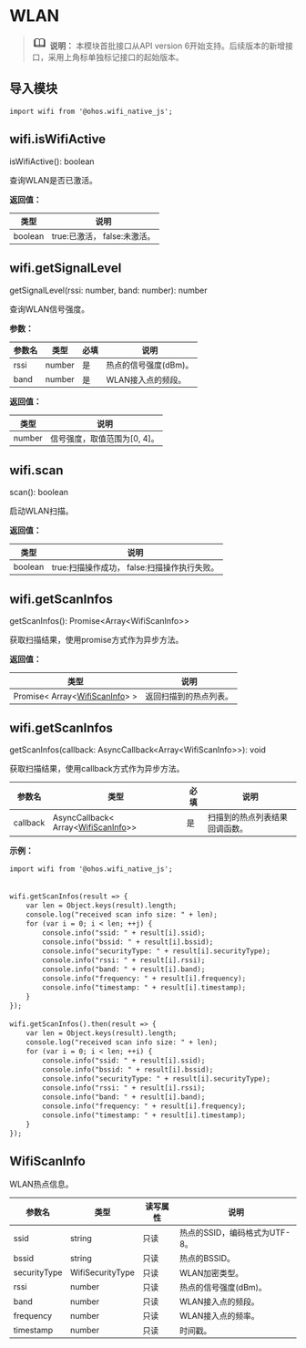 # WLAN

> ![icon-note.gif](public_sys-resources/icon-note.gif) **说明：**
> 本模块首批接口从API version 6开始支持。后续版本的新增接口，采用上角标单独标记接口的起始版本。

##  导入模块

```
import wifi from '@ohos.wifi_native_js';
```

## wifi.isWifiActive

isWifiActive(): boolean

查询WLAN是否已激活。

**返回值：**

| **类型** | **说明**                     |
| -------- | ---------------------------- |
| boolean  | true:已激活， false:未激活。 |

## wifi.getSignalLevel

getSignalLevel(rssi: number, band: number): number

查询WLAN信号强度。

**参数：**

| **参数名** | **类型** | **必填** | **说明**              |
| ---------- | -------- | -------- | --------------------- |
| rssi       | number   | 是       | 热点的信号强度(dBm)。 |
| band       | number   | 是       | WLAN接入点的频段。    |

**返回值：**

| **类型** | **说明**                     |
| -------- | ---------------------------- |
| number   | 信号强度，取值范围为[0, 4]。 |

## wifi.scan

scan(): boolean

启动WLAN扫描。

**返回值：**

| **类型** | **说明**                                     |
| -------- | -------------------------------------------- |
| boolean  | true:扫描操作成功， false:扫描操作执行失败。 |

## wifi.getScanInfos

getScanInfos(): Promise<Array\<WifiScanInfo>>

获取扫描结果，使用promise方式作为异步方法。

**返回值：**

| **类型**                                         | **说明**               |
| ------------------------------------------------ | ---------------------- |
| Promise< Array\<[WifiScanInfo](#wifiscaninfo)> > | 返回扫描到的热点列表。 |

## wifi.getScanInfos

getScanInfos(callback: AsyncCallback<Array\<WifiScanInfo>>): void

获取扫描结果，使用callback方式作为异步方法。

| **参数名** | **类型**                                              | **必填** | **说明**                       |
| ---------- | ----------------------------------------------------- | -------- | ------------------------------ |
| callback   | AsyncCallback< Array\<[WifiScanInfo](#wifiscaninfo)>> | 是       | 扫描到的热点列表结果回调函数。 |

**示例：**

```
import wifi from '@ohos.wifi_native_js';


wifi.getScanInfos(result => {
    var len = Object.keys(result).length;
    console.log("received scan info size: " + len);
    for (var i = 0; i < len; ++j) {
        console.info("ssid: " + result[i].ssid);
        console.info("bssid: " + result[i].bssid);
        console.info("securityType: " + result[i].securityType);
        console.info("rssi: " + result[i].rssi);
        console.info("band: " + result[i].band);
        console.info("frequency: " + result[i].frequency);
        console.info("timestamp: " + result[i].timestamp);
    }
});

wifi.getScanInfos().then(result => {
    var len = Object.keys(result).length;
    console.log("received scan info size: " + len);
    for (var i = 0; i < len; ++i) {
        console.info("ssid: " + result[i].ssid);
        console.info("bssid: " + result[i].bssid);
        console.info("securityType: " + result[i].securityType);
        console.info("rssi: " + result[i].rssi);
        console.info("band: " + result[i].band);
        console.info("frequency: " + result[i].frequency);
        console.info("timestamp: " + result[i].timestamp);
    }
});
```

## WifiScanInfo

WLAN热点信息。

| **参数名**   | **类型**         | **读写属性** | **说明**                      |
| ------------ | ---------------- | ------------ | ----------------------------- |
| ssid         | string           | 只读         | 热点的SSID，编码格式为UTF-8。 |
| bssid        | string           | 只读         | 热点的BSSID。                 |
| securityType | WifiSecurityType | 只读         | WLAN加密类型。                |
| rssi         | number           | 只读         | 热点的信号强度(dBm)。         |
| band         | number           | 只读         | WLAN接入点的频段。            |
| frequency    | number           | 只读         | WLAN接入点的频率。            |
| timestamp    | number           | 只读         | 时间戳。                      |